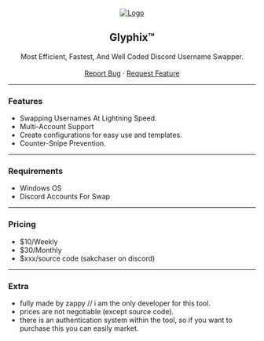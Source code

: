 <div id="top"></div>

<br/>
<div align="center">
  <a href="https://github.com/BornPaster/glyphix">
    <img src="https://i.imgur.com/7qbe3Fd.png" alt="Logo" >
  </a>
  
  <h2 align="center">Glyphix™</h3>

  <p align="center">
    Most Efficient, Fastest, And Well Coded Discord Username Swapper.
    <br />
    <br />
    <a href="https://github.com/BornPaster/glyphix/issues">Report Bug</a>
    ·
    <a href="https://github.com/BornPaster/glyphix/issues">Request Feature</a>
  </p>
</div>
  
---------------------------------------

### Features
* Swapping Usernames At Lightning Speed.
* Multi-Account Support
* Create configurations for easy use and templates.
* Counter-Snipe Prevention. 

---------------------------------------

### Requirements
* Windows OS
* Discord Accounts For Swap

---------------------------------------

### Pricing
* $10/Weekly
* $30/Monthly
* $xxx/source code (sakchaser on discord)

---------------------------------------

### Extra
* fully made by zappy // i am the only developer for this tool.
* prices are not negotiable (except source code).
* there is an authentication system within the tool, so if you want to purchase this you can easily market.

